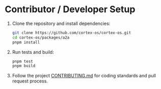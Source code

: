 # Contributor / Developer Setup

1. Clone the repository and install dependencies:
   ```bash
   git clone https://github.com/cortex-os/cortex-os.git
   cd cortex-os/packages/a2a
   pnpm install
   ```
2. Run tests and build:
   ```bash
   pnpm test
   pnpm build
   ```
3. Follow the project [CONTRIBUTING.md](../../CONTRIBUTING.md) for coding standards and pull request process.

